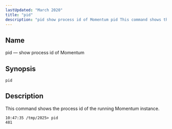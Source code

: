 ```yaml
---
lastUpdated: "March 2020"
title: "pid"
description: "pid show process id of Momentum pid This command shows the process id of the running Momentum instance..."
---
```


<a name="console_commands.pid"></a> 
## Name

pid — show process id of Momentum

## Synopsis

`pid`

<a name="idp9095904"></a> 
## Description

This command shows the process id of the running Momentum instance.

```
10:47:35 /tmp/2025> pid
481
```